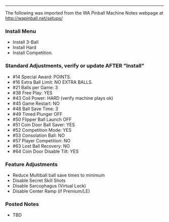 ***
The following was imported from the WA Pinball Machine Notes webpage at http://wapinball.net/setups/
### Install Menu
-   Install 3-Ball
-   Install Hard
-   Install Competition.
### Standard Adjustments, verify or update AFTER "Install"
-   #14 Special Award: POINTS.
-   #16 Extra Ball Limit: NO EXTRA BALLS.
-   #21 Balls per Game: 3
-   #38 Free Play: YES
-   #43 Coil Power: HARD (verify machine plays ok)
-   #45 Game Restart: NO
-   #48 Ball Save Time: 3
-   #49 Timed Plunger OFF
-   #50 Flipper Ball Launch OFF
-   #51 Coin Door Ball Saver: YES
-   #52 Competition Mode: YES
-   #53 Consolation Ball: NO
-   #57 Player Competition: NO
-   #63 Lost Ball Recovery: NO
-   #64 Coin Door Disable Tilt: YES
### Feature Adjustments
-   Reduce Multiball ball save times to minimum
-   Disable Secret Skill Shots
-   Disable Sarcophagus (Virtual Lock)
-   Disable Center Ramp (if Premium/LE)
### Posted Notes
-   TBD